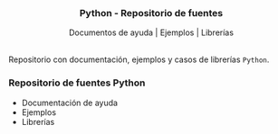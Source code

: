  <br />
<p align="center">
  <h3 align="center">Python - Repositorio de fuentes</h3>

  <p align="center">
    Documentos de ayuda | Ejemplos | Librerías
    <br>
    <br />
  </p>
</p>


Repositorio con documentación, ejemplos y casos de librerías `Python`.

### Repositorio de fuentes Python

* Documentación de ayuda
* Ejemplos
* Librerías
